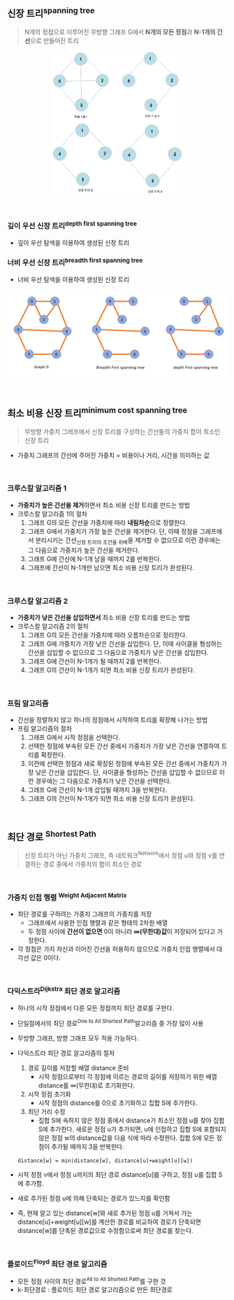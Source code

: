 ## 신장 트리<sup>spanning tree</sup>

> N개의 정점으로 이루어진 무방향 그래프 G에서 **N개의 모든 정점**과 **N-1개의 간선**으로 만들어진 트리

<p align="center">
<img src="./img/spanning_tree.png" width = 300px>
</p>

<br>

<h3> 깊이 우선 신장 트리<sup>depth first spanning tree</sup></h3>

- 깊이 우선 탐색을 이용하여 생성된 신장 트리

<h3>너비 우선 신장 트리<sup>breadth first spanning tree</sup></h3>

- 너비 우선 탐색을 이용하여 생성된 신장 트리


<p align="center">
<img src="./img/dfs_bfs_spanning_tree.png" width = 600px>
</p>

<br>

## 최소 비용 신장 트리<sup>minimum cost spanning tree</sup>

> 무방향 가중치 그래프에서 신장 트리를 구성하는 간선들의 가중치 합이 최소인 신장 트리
    
- 가중치 그래프의 간선에 주어진 가중치 = 비용이나 거리, 시간을 의미하는 값

<br>


<h3>크루스칼 알고리즘 1</h3>

- **가중치가 높은 간선을 제거**하면서 최소 비용 신장 트리를 만드는 방법
- 크루스칼 알고리즘 1의 절차
    1. 그래프 G의 모든 간선을 가중치에 따라 **내림차순**으로 정렬한다.
    2. 그래프 G에서 가중치가 가장 높은 간선을 제거한다. 단, 이때 정점을 그래프에서 분리시키는 간선<sub>신장 트리의 조건을 위배</sub>을 제거할 수 없으므로 이런 경우에는 그 다음으로 가중치가 높은 간선을 제거한다.
    3. 그래프 G에 간선에 N-1개 남을 때까지 2를 반복한다.
    4. 그래프에 간선이 N-1개만 남으면 최소 비용 신장 트리가 완성된다.

<br>

<h3> 크루스칼 알고리즘 2 </h3>

- **가중치가 낮은 간선을 삽입하면서** 최소 비용 신장 트리를 만드는 방법
- 크루스칼 알고리즘 2의 절차
    1. 그래프 G의 모든 간선을 가중치에 따라 오름차순으로 정리한다. 
    2. 그래프 G에 가중치가 가장 낮은 간선을 삽입한다. 단, 이때 사이클을 형성하는 간선을 삽입할 수 없으므로 그 다음으로 가중치가 낮은 간선을 삽입한다.
    3. 그래프 G에 간선이 N-1개가 될 때까지 2를 반복한다.
    4. 그래프 G의 간선이 N-1개가 되면 최소 비용 신장 트리가 완성된다.

<br>

<h3>프림 알고리즘</h3>

- 간선을 정렬하지 않고 하나의 정점에서 시작하여 트리를 확장해 나가는 방법
- 프림 알고리즘의 절차
  1. 그래프 G에서 시작 정점을 선택한다.
  2. 선택한 정점에 부속된 모든 간선 중에서 가중치가 가장 낮은 간선을 연결하여 트리를 확장한다.
  3. 이전에 선택한 정점과 새로 확장된 정점에 부속된 모든 간선 중에서 가중치가 가장 낮은 간선을 삽입한다. 단, 사이클을 형성하는 간선을 삽입할 수 없으므로 이런 경우에는 그 다음으로 가중치가 낮은 간선을 선택한다.
  4. 그래프 G에 간선이 N-1개 삽입될 때까지 3을 반복한다.
  5. 그래프 G의 간선이 N-1개가 되면 최소 비용 신장 트리가 완성된다.


<br>

## 최단 경로 <sup> Shortest Path</sup>

> 신장 트리가 아닌 가중치 그래프, 즉 네트워크<sup>Network</sup>에서 정점 u와 정점 v를 연결하는 경로 중에서 가중치의 합이 최소인 경로


<br>
<h3> 가중치 인접 행렬 <sup> Weight Adjacent Matrix</sup></h3>

- 최단 경로를 구하려는 가중치 그래프의 가중치를 저장   
  - 그래프에서 사용한 인접 행렬과 같은 형태의 2차원 배열
  - 두 정점 사이에 **간선이 없으면** 0이 아니라 **∞(무한대)값**이 저장되어 있다고 가정한다.
- 각 정점은 가지 자신과 이어진 간선을 허용하지 않으므로 가중치 인접 행렬에서 대각선 값은 0이다.


<br>

<h3> 다익스트라<sup>Dijkstra</sup> 최단 경로 알고리즘</h3>

- 하나의 시작 정점에서 다른 모든 정점까지 최단 경로를 구한다.
- 단일점에서의 최단 경로<sup>One to All Shortest Path</sup>알고리즘 중 가장 많이 사용
- 무방향 그래프, 방향 그래프 모두 적용 가능하다.
- 다익스트라 최단 경로 알고리즘의 절차
    1. 경로 길이를 저장할 배열 distance 준비    
        - 시작 정점으로부터 각 정점에 이르는 경로의 길이를 저장하기 위한 배열 distance를  ∞(무한대)로 초기화한다.
   2. 시작 정점 초기화
      - 시작 정점의 distance를 0으로 초기화하고 집합 S에 추가한다.
  2. 최단 거리 수정
      - 집합 S에 속하지 않은 정점 중에서 distance가 최소인 정점 u를 찾아 집합 S에 추가한다. 새로운 정점 u가 추가되면, u에 인접하고 집합 S에 포함되지 않은 정점 w의 distance값을 다음 식에 따라 수정한다. 집합 S에 모든 정점이 추가될 때까지 3을 반복한다.
  ```
  distance[w] = min(distance[w], distance[u]+weight[u][w])
  ```

- 시작 정점 v에서 정점 u까지의 최단 경로 distance[u]를 구하고, 정점 u를 집합 S에 추가함.
- 새로 추가된 정점 u에 의해 단축되는 경로가 있느지를 확인함
- 즉, 현재 알고 있는 distance[w]와 새로 추가된 정점 u를 거쳐서 가는 distance[u]+weight[u][w]를 계산한 경로를 비교하여 경로가 단축되면 distance[w]를 단축된 경로값으로 수정함으로써 최단 경로를 찾는다. 

<br>

<h3> 플로이드<sup>Floyd</sup> 최단 경로 알고리즘</h3>
  
- 모든 정점 사이의 최단 경로<sup>All to All Shortest Path</sup>를 구한 것
- k-최단경로 : 플로이드 최단 경로 알고리즘으로 만든 최단경로

